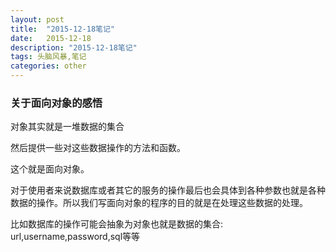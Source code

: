 ```yaml
---
layout: post
title:  "2015-12-18笔记"
date:   2015-12-18
description: "2015-12-18笔记"
tags: 头脑风暴,笔记
categories: other
---
```


### 关于面向对象的感悟
对象其实就是一堆数据的集合

然后提供一些对这些数据操作的方法和函数。

这个就是面向对象。

对于使用者来说数据库或者其它的服务的操作最后也会具体到各种参数也就是各种数据的操作。所以我们写面向对象的程序的目的就是在处理这些数据的处理。

比如数据库的操作可能会抽象为对象也就是数据的集合: url,username,password,sql等等
